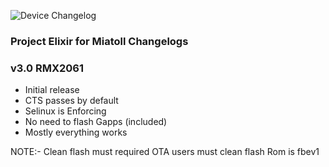 ![Device Changelog](https://i.imgur.com/C0Wcdr5.png)
### Project Elixir for Miatoll Changelogs

### v3.0 RMX2061
- Initial release
- CTS passes by default
- Selinux is Enforcing
- No need to flash Gapps (included)
- Mostly everything works

NOTE:- 
Clean flash must required
OTA users must clean flash
Rom is fbev1

